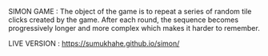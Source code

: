 SIMON GAME : 
The object of the game is to repeat a series of random tile clicks created by the game. After each round, the sequence becomes progressively longer and more complex which makes it harder to remember.

LIVE VERSION : https://sumukhahe.github.io/simon/

